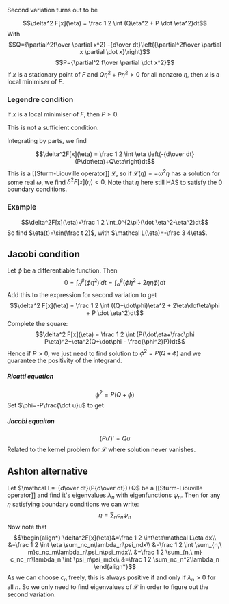 Second variation turns out to be 

$$\delta^2 F[x](\eta) = \frac 1 2 \int (Q\eta^2 + P \dot \eta^2)dt$$
With
$$Q={\partial^2f\over \partial x^2} -{d\over dt}\left({\partial^2f\over \partial x \partial \dot x}\right)$$
$$P={\partial^2 f\over \partial \dot x^2}$$
If $x$ is a stationary point of $F$ and $Q\eta^2 + P \dot \eta ^2>0$ for all nonzero $\eta$, then $x$ is a local minimiser of $F$.

### Legendre condition
If $x$ is a local minimiser of $F$, then $P\geq 0$. 

This is not a sufficient condition.

Integrating by parts, we find 

$$\delta^2F[x](\eta) = \frac 1 2 \int \eta \left(-{d\over dt}(P\dot\eta)+Q\eta\right)dt$$
This is a [[Sturm-Liouville operator]] $\mathcal L$, so if $\mathcal L(\eta)=-\omega^2\eta$ has a solution for some real $\omega$, we find $\delta^2F[x](\eta)<0$. Note that $\eta$ here still HAS to satisfy the 0 boundary conditions.
### Example
$$\delta^2F[x](\eta)=\frac 1 2 \int_0^{2\pi}(\dot \eta^2-\eta^2)dt$$
So find $\eta(t)=\sin(\frac t 2)$, with $\mathcal L(\eta)=-\frac 3 4\eta$. 

## Jacobi condition
Let $\phi$ be a differentiable function.
Then $$0=\int_\alpha^\beta(\phi\eta^2)'dt=\int_\alpha^\beta (\dot \phi\eta^2+2\eta\dot\eta\phi)dt$$
Add this to the expression for second variation to get
$$\delta^2 F[x](\eta) = \frac 1 2 \int ((Q+\dot\phi)\eta^2 + 2\eta\dot\eta\phi + P \dot \eta^2)dt$$
Complete the square:
$$\delta^2 F[x](\eta) = \frac 1 2 \int (P(\dot\eta+\frac\phi P\eta)^2+\eta^2(Q+\dot\phi - \frac{\phi^2}P))dt$$
Hence if $P>0$, we just need to find solution to $\phi^2=P(Q+\phi)$ and we guarantee the positivity of the integrand. 
##### Ricatti equation
$$\phi^2=P(Q+\phi)$$
Set $\phi=-P\frac{\dot u}u$ to get
##### Jacobi equaiton
$$(Pu')'=Qu$$
Related to the kernel problem for $\mathcal L$ where solution never vanishes.

## Ashton alternative
Let $\mathcal L=-{d\over dt}(P{d\over dt})+Q$ be a [[Sturm-Liouville operator]] and find it's eigenvalues $\lambda_n$ with eigenfunctions $\psi_n$. Then for any $\eta$ satisfying boundary conditions we can write:
$$\eta = \sum_n c_n\psi_n$$
Now note that
$$\begin{align*}
\delta^2F[x](\eta)&=\frac 1 2 \int\eta\mathcal L\eta dx\\
&=\frac 1 2 \int \eta \sum_nc_n\lambda_n\psi_ndx\\
&=\frac 1 2 \int \sum_{n,\ m}c_nc_m\lambda_n\psi_n\psi_mdx\\
&=\frac 1 2 \sum_{n,\ m} c_nc_m\lambda_n \int \psi_n\psi_mdx\\
&=\frac 1 2 \sum_nc_n^2\lambda_n
\end{align*}$$
As we can choose $c_n$ freely, this is always positive if and only if $\lambda_n> 0$ for all $n$. So we only need to find eigenvalues of $\mathcal L$ in order to figure out the second variation.